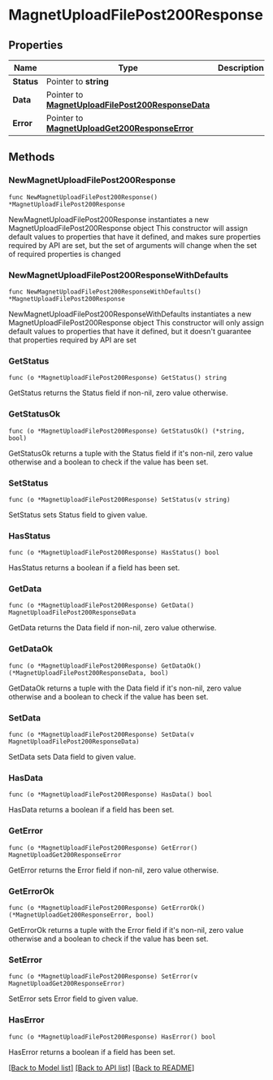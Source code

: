 # MagnetUploadFilePost200Response

## Properties

Name | Type | Description | Notes
------------ | ------------- | ------------- | -------------
**Status** | Pointer to **string** |  | [optional] 
**Data** | Pointer to [**MagnetUploadFilePost200ResponseData**](MagnetUploadFilePost200ResponseData.md) |  | [optional] 
**Error** | Pointer to [**MagnetUploadGet200ResponseError**](MagnetUploadGet200ResponseError.md) |  | [optional] 

## Methods

### NewMagnetUploadFilePost200Response

`func NewMagnetUploadFilePost200Response() *MagnetUploadFilePost200Response`

NewMagnetUploadFilePost200Response instantiates a new MagnetUploadFilePost200Response object
This constructor will assign default values to properties that have it defined,
and makes sure properties required by API are set, but the set of arguments
will change when the set of required properties is changed

### NewMagnetUploadFilePost200ResponseWithDefaults

`func NewMagnetUploadFilePost200ResponseWithDefaults() *MagnetUploadFilePost200Response`

NewMagnetUploadFilePost200ResponseWithDefaults instantiates a new MagnetUploadFilePost200Response object
This constructor will only assign default values to properties that have it defined,
but it doesn't guarantee that properties required by API are set

### GetStatus

`func (o *MagnetUploadFilePost200Response) GetStatus() string`

GetStatus returns the Status field if non-nil, zero value otherwise.

### GetStatusOk

`func (o *MagnetUploadFilePost200Response) GetStatusOk() (*string, bool)`

GetStatusOk returns a tuple with the Status field if it's non-nil, zero value otherwise
and a boolean to check if the value has been set.

### SetStatus

`func (o *MagnetUploadFilePost200Response) SetStatus(v string)`

SetStatus sets Status field to given value.

### HasStatus

`func (o *MagnetUploadFilePost200Response) HasStatus() bool`

HasStatus returns a boolean if a field has been set.

### GetData

`func (o *MagnetUploadFilePost200Response) GetData() MagnetUploadFilePost200ResponseData`

GetData returns the Data field if non-nil, zero value otherwise.

### GetDataOk

`func (o *MagnetUploadFilePost200Response) GetDataOk() (*MagnetUploadFilePost200ResponseData, bool)`

GetDataOk returns a tuple with the Data field if it's non-nil, zero value otherwise
and a boolean to check if the value has been set.

### SetData

`func (o *MagnetUploadFilePost200Response) SetData(v MagnetUploadFilePost200ResponseData)`

SetData sets Data field to given value.

### HasData

`func (o *MagnetUploadFilePost200Response) HasData() bool`

HasData returns a boolean if a field has been set.

### GetError

`func (o *MagnetUploadFilePost200Response) GetError() MagnetUploadGet200ResponseError`

GetError returns the Error field if non-nil, zero value otherwise.

### GetErrorOk

`func (o *MagnetUploadFilePost200Response) GetErrorOk() (*MagnetUploadGet200ResponseError, bool)`

GetErrorOk returns a tuple with the Error field if it's non-nil, zero value otherwise
and a boolean to check if the value has been set.

### SetError

`func (o *MagnetUploadFilePost200Response) SetError(v MagnetUploadGet200ResponseError)`

SetError sets Error field to given value.

### HasError

`func (o *MagnetUploadFilePost200Response) HasError() bool`

HasError returns a boolean if a field has been set.


[[Back to Model list]](../README.md#documentation-for-models) [[Back to API list]](../README.md#documentation-for-api-endpoints) [[Back to README]](../README.md)


